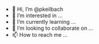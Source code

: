 - 👋 Hi, I’m @pkeilbach
- 👀 I’m interested in ...
- 🌱 I’m currently learning ...
- 💞️ I’m looking to collaborate on ...
- 📫 How to reach me ...

<!---
pkeilbach/pkeilbach is a ✨ special ✨ repository because its `README.md` (this file) appears on your GitHub profile.
You can click the Preview link to take a look at your changes.
--->
